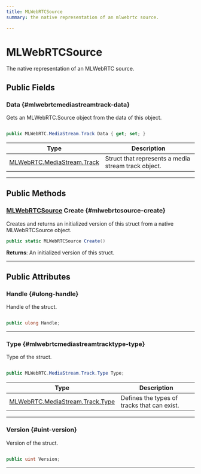 ```yaml
---
title: MLWebRTCSource
summary: the native representation of an mlwebrtc source. 

---
```


# MLWebRTCSource




The native representation of an MLWebRTC source.   





## Public Fields

### Data {#mlwebrtcmediastreamtrack-data}

Gets an MLWebRTC.Source object from the data of this object. 

```csharp

public MLWebRTC.MediaStream.Track Data { get; set; }

```

| Type | Description  | 
|--|--|
| [MLWebRTC.MediaStream.Track](/unity-api/api/UnityEngine.XR.MagicLeap/MLWebRTC/MediaStream/UnityEngine.XR.MagicLeap.MLWebRTC.MediaStream.Track.md) | Struct that represents a media stream track object.  |





-----------

## Public Methods

### [MLWebRTCSource](/unity-api/api/UnityEngine.XR.MagicLeap/MLWebRTC/Source/NativeBindings/UnityEngine.XR.MagicLeap.MLWebRTC.Source.NativeBindings.MLWebRTCSource.md) Create {#mlwebrtcsource-create}

Creates and returns an initialized version of this struct from a native MLWebRTCSource object. 

```csharp
public static MLWebRTCSource Create()
```






**Returns**: An initialized version of this struct.



-----------

## Public Attributes

### Handle {#ulong-handle}

Handle of the struct. 

```csharp

public ulong Handle;

```






-----------

### Type {#mlwebrtcmediastreamtracktype-type}

Type of the struct. 

```csharp

public MLWebRTC.MediaStream.Track.Type Type;

```

| Type | Description  | 
|--|--|
| [MLWebRTC.MediaStream.Track.Type](/unity-api/api/UnityEngine.XR.MagicLeap/MLWebRTC/MediaStream/UnityEngine.XR.MagicLeap.MLWebRTC.MediaStream.Track.md#enums-type) | Defines the types of tracks that can exist.  |





-----------

### Version {#uint-version}

Version of the struct. 

```csharp

public uint Version;

```






-----------

